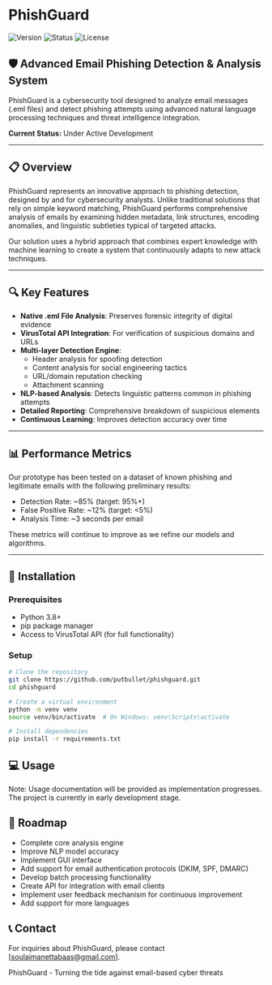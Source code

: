 # PhishGuard

![Version](https://img.shields.io/badge/version-0.1.0--alpha-blue)
![Status](https://img.shields.io/badge/status-prototype-orange)
![License](https://img.shields.io/badge/license-MIT-green)

## 🛡️ Advanced Email Phishing Detection & Analysis System

PhishGuard is a cybersecurity tool designed to analyze email messages (.eml files) and detect phishing attempts using advanced natural language processing techniques and threat intelligence integration.

**Current Status:** Under Active Development

---

## 📋 Overview

PhishGuard represents an innovative approach to phishing detection, designed by and for cybersecurity analysts. Unlike traditional solutions that rely on simple keyword matching, PhishGuard performs comprehensive analysis of emails by examining hidden metadata, link structures, encoding anomalies, and linguistic subtleties typical of targeted attacks.

Our solution uses a hybrid approach that combines expert knowledge with machine learning to create a system that continuously adapts to new attack techniques.

---

## 🔍 Key Features

- **Native .eml File Analysis**: Preserves forensic integrity of digital evidence
- **VirusTotal API Integration**: For verification of suspicious domains and URLs
- **Multi-layer Detection Engine**:
  - Header analysis for spoofing detection
  - Content analysis for social engineering tactics
  - URL/domain reputation checking
  - Attachment scanning
- **NLP-based Analysis**: Detects linguistic patterns common in phishing attempts
- **Detailed Reporting**: Comprehensive breakdown of suspicious elements
- **Continuous Learning**: Improves detection accuracy over time


---

## 📊 Performance Metrics

Our prototype has been tested on a dataset of known phishing and legitimate emails with the following preliminary results:

- Detection Rate: ~85% (target: 95%+)
- False Positive Rate: ~12% (target: <5%)
- Analysis Time: ~3 seconds per email

These metrics will continue to improve as we refine our models and algorithms.

---

## 🚀 Installation

### Prerequisites

- Python 3.8+
- pip package manager
- Access to VirusTotal API (for full functionality)

### Setup

```bash
# Clone the repository
git clone https://github.com/putbullet/phishguard.git
cd phishguard

# Create a virtual environment
python -m venv venv
source venv/bin/activate  # On Windows: venv\Scripts\activate

# Install dependencies
pip install -r requirements.txt

```

## 💻 Usage
Note: Usage documentation will be provided as implementation progresses. The project is currently in early development stage.

## 🔄 Roadmap

 - Complete core analysis engine
 - Improve NLP model accuracy
 - Implement GUI interface
 - Add support for email authentication protocols (DKIM, SPF, DMARC)
 - Develop batch processing functionality
 - Create API for integration with email clients
 - Implement user feedback mechanism for continuous improvement
 - Add support for more languages


## 📞 Contact
For inquiries about PhishGuard, please contact [soulaimanettabaas@gmail.com].

PhishGuard - Turning the tide against email-based cyber threats
